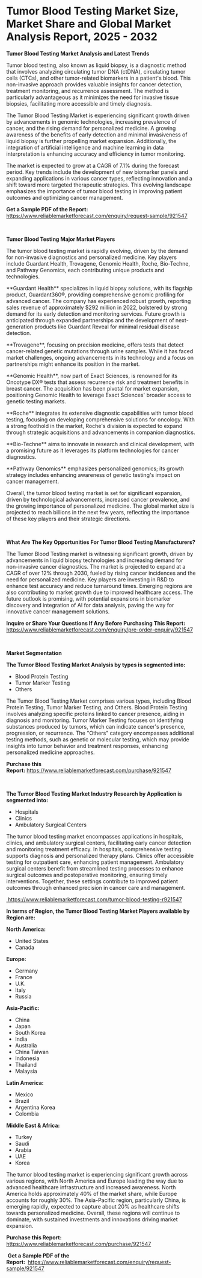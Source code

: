 <p><h1>Tumor Blood Testing Market Size, Market Share and Global Market Analysis Report, 2025 - 2032</h1></p><p><strong>Tumor Blood Testing Market Analysis and Latest Trends</strong></p>
<p><p>Tumor blood testing, also known as liquid biopsy, is a diagnostic method that involves analyzing circulating tumor DNA (ctDNA), circulating tumor cells (CTCs), and other tumor-related biomarkers in a patient's blood. This non-invasive approach provides valuable insights for cancer detection, treatment monitoring, and recurrence assessment. The method is particularly advantageous as it minimizes the need for invasive tissue biopsies, facilitating more accessible and timely diagnosis.</p><p>The Tumor Blood Testing Market is experiencing significant growth driven by advancements in genomic technologies, increasing prevalence of cancer, and the rising demand for personalized medicine. A growing awareness of the benefits of early detection and minimal invasiveness of liquid biopsy is further propelling market expansion. Additionally, the integration of artificial intelligence and machine learning in data interpretation is enhancing accuracy and efficiency in tumor monitoring.</p><p>The market is expected to grow at a CAGR of 7.1% during the forecast period. Key trends include the development of new biomarker panels and expanding applications in various cancer types, reflecting innovation and a shift toward more targeted therapeutic strategies. This evolving landscape emphasizes the importance of tumor blood testing in improving patient outcomes and optimizing cancer management.</p></p>
<p><strong>Get a Sample PDF of the Report:&nbsp;</strong> <a href="https://www.reliablemarketforecast.com/enquiry/request-sample/921547?utm_campaign=3184&utm_medium=2&utm_source=Github&utm_content=ia&utm_term=18042025&utm_id=tumor-blood-testing">https://www.reliablemarketforecast.com/enquiry/request-sample/921547</a></p>
<p>&nbsp;</p>
<p><strong>Tumor Blood Testing Major Market Players</strong></p>
<p><p>The tumor blood testing market is rapidly evolving, driven by the demand for non-invasive diagnostics and personalized medicine. Key players include Guardant Health, Trovagene, Genomic Health, Roche, Bio-Techne, and Pathway Genomics, each contributing unique products and technologies.</p><p>**Guardant Health** specializes in liquid biopsy solutions, with its flagship product, Guardant360®, providing comprehensive genomic profiling for advanced cancer. The company has experienced robust growth, reporting sales revenue of approximately $292 million in 2022, bolstered by strong demand for its early detection and monitoring services. Future growth is anticipated through expanded partnerships and the development of next-generation products like Guardant Reveal for minimal residual disease detection.</p><p>**Trovagene**, focusing on precision medicine, offers tests that detect cancer-related genetic mutations through urine samples. While it has faced market challenges, ongoing advancements in its technology and a focus on partnerships might enhance its position in the market.</p><p>**Genomic Health**, now part of Exact Sciences, is renowned for its Oncotype DX® tests that assess recurrence risk and treatment benefits in breast cancer. The acquisition has been pivotal for market expansion, positioning Genomic Health to leverage Exact Sciences' broader access to genetic testing markets.</p><p>**Roche** integrates its extensive diagnostic capabilities with tumor blood testing, focusing on developing comprehensive solutions for oncology. With a strong foothold in the market, Roche's division is expected to expand through strategic acquisitions and advancements in companion diagnostics.</p><p>**Bio-Techne** aims to innovate in research and clinical development, with a promising future as it leverages its platform technologies for cancer diagnostics.</p><p>**Pathway Genomics** emphasizes personalized genomics; its growth strategy includes enhancing awareness of genetic testing's impact on cancer management.</p><p>Overall, the tumor blood testing market is set for significant expansion, driven by technological advancements, increased cancer prevalence, and the growing importance of personalized medicine. The global market size is projected to reach billions in the next few years, reflecting the importance of these key players and their strategic directions.</p></p>
<p>&nbsp;</p>
<p><strong>What Are The Key Opportunities For Tumor Blood Testing Manufacturers?</strong></p>
<p><p>The Tumor Blood Testing market is witnessing significant growth, driven by advancements in liquid biopsy technologies and increasing demand for non-invasive cancer diagnostics. The market is projected to expand at a CAGR of over 12% through 2030, fueled by rising cancer incidences and the need for personalized medicine. Key players are investing in R&D to enhance test accuracy and reduce turnaround times. Emerging regions are also contributing to market growth due to improved healthcare access. The future outlook is promising, with potential expansions in biomarker discovery and integration of AI for data analysis, paving the way for innovative cancer management solutions.</p></p>
<p><strong>Inquire or Share Your Questions If Any Before Purchasing This Report:</strong> <a href="https://www.reliablemarketforecast.com/enquiry/pre-order-enquiry/921547?utm_campaign=3184&utm_medium=2&utm_source=Github&utm_content=ia&utm_term=18042025&utm_id=tumor-blood-testing">https://www.reliablemarketforecast.com/enquiry/pre-order-enquiry/921547</a></p>
<p>&nbsp;</p>
<p><strong>Market Segmentation</strong></p>
<p><strong>The Tumor Blood Testing Market Analysis by types is segmented into:</strong></p>
<p><ul><li>Blood Protein Testing</li><li>Tumor Marker Testing</li><li>Others</li></ul></p>
<p><p>The Tumor Blood Testing Market comprises various types, including Blood Protein Testing, Tumor Marker Testing, and Others. Blood Protein Testing involves analyzing specific proteins linked to cancer presence, aiding in diagnosis and monitoring. Tumor Marker Testing focuses on identifying substances produced by tumors, which can indicate cancer's presence, progression, or recurrence. The "Others" category encompasses additional testing methods, such as genetic or molecular testing, which may provide insights into tumor behavior and treatment responses, enhancing personalized medicine approaches.</p></p>
<p><strong>Purchase this Report:&nbsp;</strong><a href="https://www.reliablemarketforecast.com/purchase/921547?utm_campaign=3184&utm_medium=2&utm_source=Github&utm_content=ia&utm_term=18042025&utm_id=tumor-blood-testing">https://www.reliablemarketforecast.com/purchase/921547</a></p>
<p>&nbsp;</p>
<p><strong>The Tumor Blood Testing Market Industry Research by Application is segmented into:</strong></p>
<p><ul><li>Hospitals</li><li>Clinics</li><li>Ambulatory Surgical Centers</li></ul></p>
<p><p>The tumor blood testing market encompasses applications in hospitals, clinics, and ambulatory surgical centers, facilitating early cancer detection and monitoring treatment efficacy. In hospitals, comprehensive testing supports diagnosis and personalized therapy plans. Clinics offer accessible testing for outpatient care, enhancing patient management. Ambulatory surgical centers benefit from streamlined testing processes to enhance surgical outcomes and postoperative monitoring, ensuring timely interventions. Together, these settings contribute to improved patient outcomes through enhanced precision in cancer care and management.</p></p>
<p><a href="https://www.reliablemarketforecast.com/tumor-blood-testing-r921547?utm_campaign=3184&utm_medium=2&utm_source=Github&utm_content=ia&utm_term=18042025&utm_id=tumor-blood-testing">&nbsp;https://www.reliablemarketforecast.com/tumor-blood-testing-r921547</a></p>
<p><strong>In terms of Region, the Tumor Blood Testing Market Players available by Region are:</strong></p>
<p>
    <p> <strong> North America: </strong>
        <ul>
            <li>United States</li>
            <li>Canada</li>
        </ul>
        </p> 
    <p> <strong> Europe: </strong>
        <ul>
            <li>Germany</li>
            <li>France</li>
            <li>U.K.</li>
            <li>Italy</li>
            <li>Russia</li>
        </ul>
        </p> 
    <p> <strong> Asia-Pacific: </strong>
        <ul>
            <li>China</li>
            <li>Japan</li>
            <li>South Korea</li>
            <li>India</li>
            <li>Australia</li>
            <li>China Taiwan</li>
            <li>Indonesia</li>
            <li>Thailand</li>
            <li>Malaysia</li>
        </ul>
        </p> 
    <p> <strong> Latin America: </strong>
        <ul>
            <li>Mexico</li>
            <li>Brazil</li>
            <li>Argentina Korea</li>
            <li>Colombia</li>
        </ul>
        </p> 
    <p> <strong> Middle East & Africa: </strong>
        <ul>
            <li>Turkey</li>
            <li>Saudi</li>
            <li>Arabia</li>
            <li>UAE</li>
            <li>Korea</li>
        </ul>
    </p>
    </p>
<p><p>The tumor blood testing market is experiencing significant growth across various regions, with North America and Europe leading the way due to advanced healthcare infrastructure and increased awareness. North America holds approximately 40% of the market share, while Europe accounts for roughly 30%. The Asia-Pacific region, particularly China, is emerging rapidly, expected to capture about 20% as healthcare shifts towards personalized medicine. Overall, these regions will continue to dominate, with sustained investments and innovations driving market expansion.</p></p>
<p><strong>Purchase this Report: </strong><a href="https://www.reliablemarketforecast.com/purchase/921547?utm_campaign=3184&utm_medium=2&utm_source=Github&utm_content=ia&utm_term=18042025&utm_id=tumor-blood-testing">https://www.reliablemarketforecast.com/purchase/921547</a></p>
<p>&nbsp;<strong>Get a Sample PDF of the Report:&nbsp;&nbsp;</strong><a href="https://www.reliablemarketforecast.com/enquiry/request-sample/921547?utm_campaign=3184&utm_medium=2&utm_source=Github&utm_content=ia&utm_term=18042025&utm_id=tumor-blood-testing">https://www.reliablemarketforecast.com/enquiry/request-sample/921547</a></p>
<p><strong></strong></p>
<p><p></p><p></p><p></p></p>